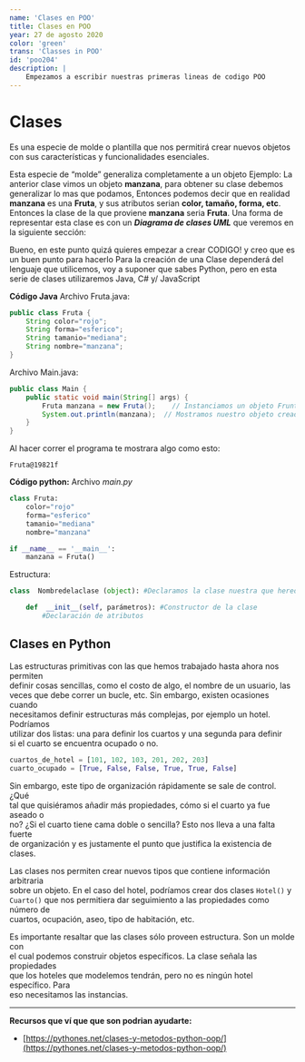 ```yaml
---
name: 'Clases en POO'
title: Clases en POO
year: 27 de agosto 2020
color: 'green'
trans: 'Classes in POO'
id: 'poo204'
description: |
    Empezamos a escribir nuestras primeras lineas de codigo POO
---
```


# Clases

Es una especie de molde o plantilla que nos permitirá crear nuevos objetos con sus características y funcionalidades esenciales.

Esta especie de “molde” generaliza completamente a un objeto Ejemplo: La anterior clase vimos un objeto  **manzana**, para obtener su clase debemos generalizar lo mas que podamos, Entonces podemos decir que en realidad  **manzana**  es una  **Fruta**, y sus atributos serian  **color, tamaño, forma, etc**. Entonces la clase de la que proviene  **manzana**  seria  **Fruta**. Una forma de representar esta clase es con un  _**Diagrama de clases UML**_  que veremos en la siguiente sección:

Bueno, en este punto quizá quieres empezar a crear CODIGO! y creo que es un buen punto para hacerlo Para la creación de una Clase dependerá del lenguaje que utilicemos, voy a suponer que sabes Python, pero en esta serie de clases utilizaremos Java, C# y/ JavaScript

**Código Java**
Archivo Fruta.java:

```java
public class Fruta {
	String color="rojo";
	String forma="esferico";
	String tamanio="mediana";
	String nombre="manzana";
}

```

Archivo Main.java:

```java
public class Main {
	public static void main(String[] args) {
		Fruta manzana = new Fruta();	// Instanciamos un objeto Frunta
		System.out.println(manzana);  // Mostramos nuestro objeto creado
	}
}

```

Al hacer correr el programa te mostrara algo como esto:

```
Fruta@19821f
```

**Código python:**
 Archivo *main.py*
 
```python
class Fruta:
	color="rojo"
	forma="esferico"
	tamanio="mediana"
	nombre="manzana"

if __name__ == '__main__':
    manzana = Fruta()
```

Estructura:
	
```py
class  Nombredelaclase (object): #Declaramos la clase nuestra que hereda de  Object

	def  __init__(self, parámetros): #Constructor de la clase
		#Declaración de atributos
```


## Clases en Python

Las estructuras primitivas con las que hemos trabajado hasta ahora nos permiten  
definir cosas sencillas, como el costo de algo, el nombre de un usuario, las  
veces que debe correr un bucle, etc. Sin embargo, existen ocasiones cuando  
necesitamos definir estructuras más complejas, por ejemplo un hotel. Podríamos  
utilizar dos listas: una para definir los cuartos y una segunda para definir  
si el cuarto se encuentra ocupado o no.

```Python
cuartos_de_hotel = [101, 102, 103, 201, 202, 203]
cuarto_ocupado = [True, False, False, True, True, False]

```

Sin embargo, este tipo de organización rápidamente se sale de control. ¿Qué  
tal que quisiéramos añadir más propiedades, cómo si el cuarto ya fue aseado o  
no? ¿Si el cuarto tiene cama doble o sencilla? Esto nos lleva a una falta fuerte  
de organización y es justamente el punto que justifica la existencia de clases.

Las clases nos permiten crear nuevos tipos que contiene información arbitraria  
sobre un objeto. En el caso del hotel, podríamos crear dos clases  `Hotel()`  y  
`Cuarto()`  que nos permitiera dar seguimiento a las propiedades como número de  
cuartos, ocupación, aseo, tipo de habitación, etc.

Es importante resaltar que las clases sólo proveen estructura. Son un molde con  
el cual podemos construir objetos específicos. La clase señala las propiedades  
que los hoteles que modelemos tendrán, pero no es ningún hotel específico. Para  
eso necesitamos las instancias.



---

**Recursos que ví que que son podrian ayudarte:**
- [https://pythones.net/clases-y-metodos-python-oop/](https://pythones.net/clases-y-metodos-python-oop/)